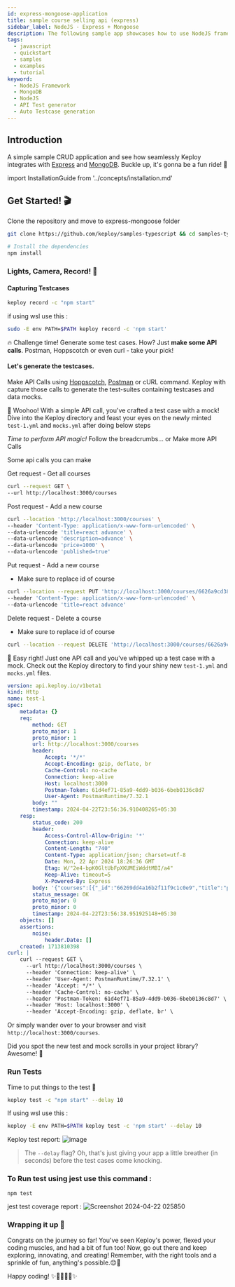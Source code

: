 ```yaml
---
id: express-mongoose-application
title: sample course selling api (express)
sidebar_label: NodeJS - Express + Mongoose
description: The following sample app showcases how to use NodeJS framework and the Keploy Platform.
tags:
  - javascript
  - quickstart
  - samples
  - examples
  - tutorial
keyword:
  - NodeJS Framework
  - MongoDB
  - NodeJS
  - API Test generator
  - Auto Testcase generation
---
```


## Introduction

A simple sample CRUD application and see how seamlessly Keploy integrates with [Express](https://expressjs.com/) and [MongoDB](https://www.mongodb.com/). Buckle up, it's gonna be a fun ride! 🎢

import InstallationGuide from '../concepts/installation.md'

<InstallationGuide/>

## Get Started! 🎬

Clone the repository and move to express-mongoose folder

```bash
git clone https://github.com/keploy/samples-typescript && cd samples-typescript/express-mongoose-Sahil

# Install the dependencies
npm install
```

### Lights, Camera, Record! 🎥


#### Capturing Testcases

```bash
keploy record -c "npm start"
```

if using wsl use this :
```bash
sudo -E env PATH=$PATH keploy record -c 'npm start'
```


🔥 Challenge time! Generate some test cases. How? Just **make some API calls**. Postman, Hoppscotch or even curl - take your pick!

#### Let's generate the testcases.

Make API Calls using [Hoppscotch](https://hoppscotch.io), [Postman](https://postman.com) or cURL command. Keploy with capture those calls to generate the test-suites containing testcases and data mocks.


🎉 Woohoo! With a simple API call, you've crafted a test case with a mock! Dive into the Keploy directory and feast your eyes on the newly minted `test-1.yml` and `mocks.yml` after doing below steps 

_Time to perform  API magic!_
Follow the breadcrumbs... or Make more API Calls

Some api calls you can make 

Get request - Get all courses
```bash
curl --request GET \
--url http://localhost:3000/courses
```

Post request  - Add a new course
```bash
curl --location 'http://localhost:3000/courses' \
--header 'Content-Type: application/x-www-form-urlencoded' \
--data-urlencode 'title=react advance' \
--data-urlencode 'description=advance' \
--data-urlencode 'price=1000' \
--data-urlencode 'published=true'
```

Put request - Add a new course
- Make sure to replace id of course 
```bash
curl --location --request PUT 'http://localhost:3000/courses/6626a9cd3840cb305c0a6d52' \
--header 'Content-Type: application/x-www-form-urlencoded' \
--data-urlencode 'title=react advance'
```

Delete request - Delete a course 
- Make sure to replace id of course 
```bash
curl --location --request DELETE 'http://localhost:3000/courses/6626a9cd3840cb305c0a6d52'
```

🎉 Easy right! Just one API call and you've whipped up a test case with a mock. Check out the Keploy directory to find your shiny new `test-1.yml` and `mocks.yml` files.

```yaml
version: api.keploy.io/v1beta1
kind: Http
name: test-1
spec:
    metadata: {}
    req:
        method: GET
        proto_major: 1
        proto_minor: 1
        url: http://localhost:3000/courses
        header:
            Accept: '*/*'
            Accept-Encoding: gzip, deflate, br
            Cache-Control: no-cache
            Connection: keep-alive
            Host: localhost:3000
            Postman-Token: 61d4ef71-85a9-4dd9-b036-6beb0136c8d7
            User-Agent: PostmanRuntime/7.32.1
        body: ""
        timestamp: 2024-04-22T23:56:36.910408265+05:30
    resp:
        status_code: 200
        header:
            Access-Control-Allow-Origin: '*'
            Connection: keep-alive
            Content-Length: "740"
            Content-Type: application/json; charset=utf-8
            Date: Mon, 22 Apr 2024 18:26:36 GMT
            Etag: W/"2e4-bpK0GltUbFpXKUMEiWddtMBI/a4"
            Keep-Alive: timeout=5
            X-Powered-By: Express
        body: '{"courses":[{"_id":"66269dd4a16b2f11f9c1c0e9","title":"python course","description":"advance","price":1000,"published":true,"__v":0},{"_id":"66269e13a16b2f11f9c1c0ec","title":"react course","description":"advance","price":1000,"published":true,"__v":0},{"_id":"66269f2034c9140719a0f7de","title":"express","description":"advance","price":1000,"published":true,"__v":0},{"_id":"6626a8f2946288ed91737eb7","title":"express and react","description":"advance","price":1000,"published":true,"__v":0},{"_id":"6626a9cd3840cb305c0a6d52","title":"react and next js","description":"advance","price":1000,"published":true,"__v":0},{"_id":"6626aa43f9602455c7dac9ea","title":"react advance","description":"advance","price":1000,"published":true,"__v":0}]}'
        status_message: OK
        proto_major: 0
        proto_minor: 0
        timestamp: 2024-04-22T23:56:38.951925148+05:30
    objects: []
    assertions:
        noise:
            header.Date: []
    created: 1713810398
curl: |
    curl --request GET \
      --url http://localhost:3000/courses \
      --header 'Connection: keep-alive' \
      --header 'User-Agent: PostmanRuntime/7.32.1' \
      --header 'Accept: */*' \
      --header 'Cache-Control: no-cache' \
      --header 'Postman-Token: 61d4ef71-85a9-4dd9-b036-6beb0136c8d7' \
      --header 'Host: localhost:3000' \
      --header 'Accept-Encoding: gzip, deflate, br' \
```

Or simply wander over to your browser and visit `http://localhost:3000/courses`.

Did you spot the new test and mock scrolls in your project library? Awesome! 👏

### Run Tests

Time to put things to the test 🧪

```bash
keploy test -c "npm start" --delay 10
```
If using wsl use this :
```bash
keploy -E env PATH=$PATH keploy test -c 'npm start' --delay 10
```

Keploy test report:
![image](https://github.com/s2ahil/samples-typescript/assets/101473078/48f2b866-04d1-433b-9270-34c15786893c)

> The `--delay` flag? Oh, that's just giving your app a little breather (in seconds) before the test cases come knocking.


### To Run test using jest use this command : 
``` bash
npm test
```
jest test coverage report : 
![Screenshot 2024-04-22 025850](https://github.com/s2ahil/samples-typescript/assets/101473078/f60570d0-b998-4b4a-912d-80d4c73604e3)

### Wrapping it up 🎉

Congrats on the journey so far! You've seen Keploy's power, flexed your coding muscles, and had a bit of fun too! Now, go out there and keep exploring, innovating, and creating! Remember, with the right tools and a sprinkle of fun, anything's possible.😊🚀

Happy coding! ✨👩‍💻👨‍💻✨


